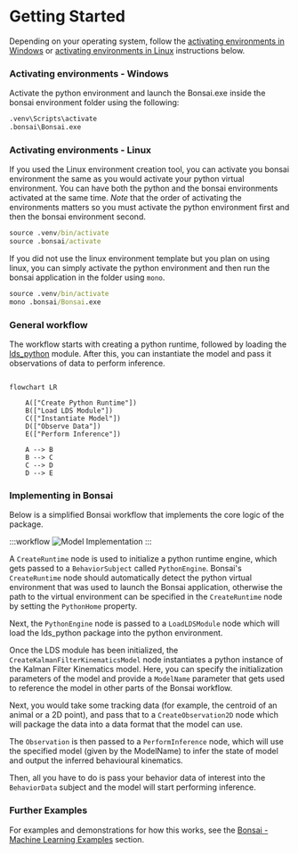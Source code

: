 # Getting Started

Depending on your operating system, follow the [activating environments in Windows](#activating-environments---windows) or [activating environments in Linux](#activating-environments---linux) instructions below.

### Activating environments - Windows

Activate the python environment and launch the Bonsai.exe inside the bonsai environment folder using the following:

```cmd
.venv\Scripts\activate
.bonsai\Bonsai.exe
```

### Activating environments - Linux

If you used the Linux environment creation tool, you can activate you bonsai environment the same as you would activate your python virtual environment. You can have both the python and the bonsai environments activated at the same time. *Note* that the order of activating the environments matters so you must activate the python environment first and then the bonsai environment second.

```cmd
source .venv/bin/activate
source .bonsai/activate
```

If you did not use the linux environment template but you plan on using linux, you can simply activate the python environment and then run the bonsai application in the folder using `mono`.

```cmd
source .venv/bin/activate
mono .bonsai/Bonsai.exe
```

### General workflow

The workflow starts with creating a python runtime, followed by loading the [lds_python](https://github.com/joacorapela/lds_python) module. After this, you can instantiate the model and pass it observations of data to perform inference.

```mermaid

flowchart LR

    A(["Create Python Runtime"])
    B(["Load LDS Module"])
    C(["Instantiate Model"])
    D(["Observe Data"])
    E(["Perform Inference"])

    A --> B
    B --> C
    C --> D
    D --> E

```

### Implementing in Bonsai

Below is a simplified Bonsai workflow that implements the core logic of the package.

:::workflow
![Model Implementation](~/workflows/KFKModelImplementation.bonsai)
:::

A `CreateRuntime` node is used to initialize a python runtime engine, which gets passed to a `BehaviorSubject` called `PythonEngine`. Bonsai's `CreateRuntime` node should automatically detect the python virtual environment that was used to launch the Bonsai application, otherwise the path to the virtual environment can be specified in the `CreateRuntime` node by setting the `PythonHome` property.

Next, the `PythonEngine` node is passed to a `LoadLDSModule` node which will load the lds_python package into the python environment.

Once the LDS module has been initialized, the `CreateKalmanFilterKinematicsModel` node instantiates a python instance of the Kalman Filter Kinematics model. Here, you can specify the initialization parameters of the model and provide a `ModelName` parameter that gets used to reference the model in other parts of the Bonsai workflow.

Next, you would take some tracking data (for example, the centroid of an animal or a 2D point), and pass that to a `CreateObservation2D` node which will package the data into a data format that the model can use.

The `Observation` is then passed to a `PerformInference` node, which will use the specified model (given by the ModelName) to infer the state of model and output the inferred behavioural kinematics.

Then, all you have to do is pass your behavior data of interest into the `BehaviorData` subject and the model will start performing inference.

### Further Examples

For examples and demonstrations for how this works, see the [Bonsai - Machine Learning Examples](../../../examples/README.md) section.

